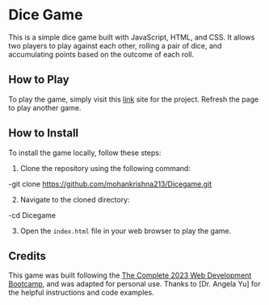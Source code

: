 # Dice Game

This is a simple dice game built with JavaScript, HTML, and CSS. It allows two players to play against each other, rolling a pair of dice, and accumulating points based on the outcome of each roll.

## How to Play

To play the game, simply visit this [link](https://mohankrishna213.github.io/Dicegame/) site for the project. 
Refresh the page to play another game.

## How to Install

To install the game locally, follow these steps:

1. Clone the repository using the following command:
 
 -git clone https://github.com/mohankrishna213/Dicegame.git

2. Navigate to the cloned directory:

 -cd Dicegame

3. Open the `index.html` file in your web browser to play the game.

## Credits

This game was built following the  [The Complete 2023 Web Development Bootcamp](https://www.udemy.com/course/the-complete-web-development-bootcamp/?referralCode=F2958B9D9447BDFC8244), and was adapted for personal use. Thanks to [Dr. Angela Yu] for the helpful instructions and code examples.
